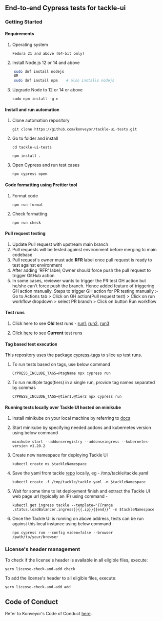## End-to-end Cypress tests for tackle-ui

### Getting Started ###

#### Requirements
1. Operating system

   `Fedora 21 and above (64-bit only)`

2. Install Node.js 12 or 14 and above

```bash
    sudo dnf install nodejs
    OR
    sudo dnf install npm    # also installs nodejs
```

3. Upgrade Node to 12 or 14 or above

   `sudo npm install -g n`

#### Install and run automation

1. Clone automation repository

   `git clone https://github.com/konveyor/tackle-ui-tests.git`

2. Go to folder and install

   `cd tackle-ui-tests`

   `npm install .`

3. Open Cypress and run test cases

   `npx cypress open`

#### Code formatting using Prettier tool

1. Format code

   `npm run format`

2. Check formatting

   `npm run check`

#### Pull request testing

1. Update Pull request with upstream main branch
2. Pull requests will be tested against environment before merging to main codebase
3. Pull request's owner must add **RFR** label once pull request is ready to test against environment
4. After adding 'RFR' label; Owner should force push the pull request to trigger GitHub action
5. In some cases, reviewer wants to trigger the PR test GH action but he/she can't force push the branch. Hence added feature of triggering GH action manually. Steps to trigger GH action for PR testing manually :- Go to Actions tab > Click on GH action(Pull request test) > Click on run workflow dropdown > select PR branch > Click on button Run workflow

#### Test runs
1. Click here to see **Old** test runs - [run1](https://dashboard.cypress.io/projects/cbdv4m/runs), [run2](https://dashboard.cypress.io/projects/dvmnpr/runs), [run3](https://dashboard.cypress.io/projects/1g7617/runs)

2. Click [here](https://reportportal-migration-qe.apps.ocp4.prod.psi.redhat.com) to see **Current** test runs

#### Tag based test execution
This repository uses the package [cypress-tags](https://www.npmjs.com/package/cypress-tags) to slice up test runs.

1. To run tests based on tags, use below command

   `CYPRESS_INCLUDE_TAGS=@tagName npx cypress run`


2. To run multiple tags(tiers) in a single run, provide tag names separated by commas

   `CYPRESS_INCLUDE_TAGS=@tier1,@tier2 npx cypress run`

#### Running tests locally over Tackle UI hosted on minikube

1. Install minikube on your local machine by referring to [docs](https://minikube.sigs.k8s.io/docs/start/)
2. Start minikube by specifying needed addons and kubernetes version using below command

   `minikube start --addons=registry --addons=ingress --kubernetes-version v1.20.2`

3. Create new namespace for deploying Tackle UI

   `kubectl create ns $tackleNamespace`

4. Save the yaml from tackle [repo](https://github.com/konveyor/tackle/blob/main/kubernetes/kubernetes-tackle.yaml) locally, eg - /tmp/tackle/tackle.yaml

   `kubectl create -f /tmp/tackle/tackle.yaml -n $tackleNamespace`

5. Wait for some time to let deployment finish and extract the Tackle UI web page url (typically an IP) using command -

   `kubectl get ingress tackle --template="{{range .status.loadBalancer.ingress}}{{.ip}}{{end}}" -n $tackleNamespace`

6. Once the Tackle UI is running on above address, tests can be run against this local instance using below command -

   `npx cypress run --config video=false --browser /path/to/your/browser`

### License's header management
To check if the license's header is available in all eligible files, execute:
```shell
yarn license-check-and-add check
```

To add the license's header to all eligible files, execute:
```shell
yarn license-check-and-add add
```


## Code of Conduct
Refer to Konveyor's Code of Conduct [here](https://github.com/konveyor/community/blob/main/CODE_OF_CONDUCT.md).